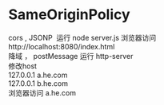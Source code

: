 # SameOriginPolicy<br>
cors , JSONP  运行 node server.js 浏览器访问http://localhost:8080/index.html<br>
降域 ， postMessage 运行 http-server <br>
修改host<br>
127.0.0.1 a.he.com<br>
127.0.0.1 b.he.com<br>
浏览器访问 a.he.com
